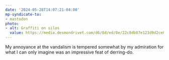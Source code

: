 ```yaml
---
date: '2024-05-28T14:07:21-04:00'
mp-syndicate-to:
- mastodon
photo:
- alt: Graffiti on silos
  value: https://media.desmondrivet.com/d6/8d/ed/8e/22c8db07e123d9d2ce0fa35bcb47e35fe13a6a7b325d4c7333ccc3b6.jpg
---
```


My annoyance at the vandalism is tempered somewhat by my admiration for what I can only imagine was an impressive feat of derring-do.